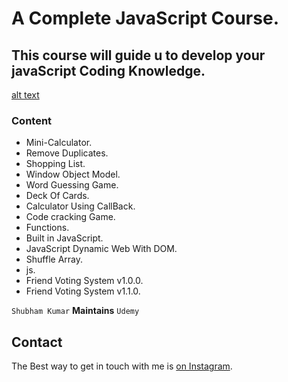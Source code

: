 # A Complete JavaScript Course.

## This course will guide u to develop your javaScript Coding Knowledge.

[alt text](https://lh3.googleusercontent.com/proxy/lCQEY-qfCNTU1HSwBozJZYvk1Yq38d1FryQIaH1rtWTelq30rHpNpOBvmJ5cI45ulRBy-rNWciRVsqR49Ug-uEjg_wG4xuQ_mv4d0jkUlZ1XJ9pqgiGM)

### Content

- Mini-Calculator.
- Remove Duplicates.
- Shopping List.
- Window Object Model.
- Word Guessing Game.
- Deck Of Cards.
- Calculator Using CallBack.
- Code cracking Game.
- Functions.
- Built in JavaScript.
- JavaScript Dynamic Web With DOM.
- Shuffle Array.
- js.
- Friend Voting System v1.0.0.
- Friend Voting System v1.1.0.

`Shubham Kumar` <b>Maintains</b> `Udemy`

## Contact

The Best way to get in touch with me is [on Instagram](https://www.instagram.com/subham.kumar032/).
